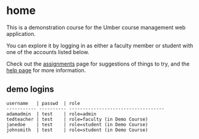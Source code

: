 home
====

This is a demonstration course for the Umber
course management web application.  

You can explore it by logging in as either a faculty
member or student with one of the accounts listed below.

Check out the [assignments](~/special/assignments) page for
suggestions of things to try, and the [help page](~~/help_page_url)
for more information. 

demo logins
-----------

    username   | passwd  | role
    ----------- ---------- -----------------------------------
    adamadmin  | test    | role=admin
    tedteacher | test    | role=faculty (in Demo Course)
    janedoe    | test    | role=student (in Demo Course)
    johnsmith  | test    | role=student (in Demo Course)












